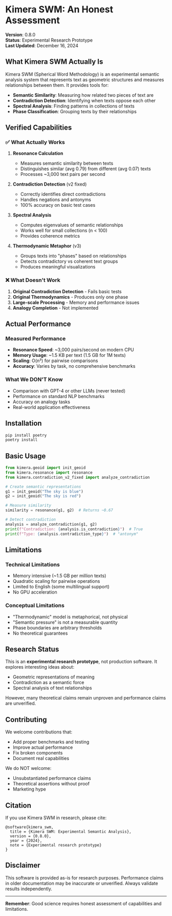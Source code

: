 # Kimera SWM: An Honest Assessment

**Version**: 0.8.0  
**Status**: Experimental Research Prototype  
**Last Updated**: December 16, 2024

## What Kimera SWM Actually Is

Kimera SWM (Spherical Word Methodology) is an experimental semantic analysis system that represents text as geometric structures and measures relationships between them. It provides tools for:

- **Semantic Similarity**: Measuring how related two pieces of text are
- **Contradiction Detection**: Identifying when texts oppose each other
- **Spectral Analysis**: Finding patterns in collections of texts
- **Phase Classification**: Grouping texts by their relationships

## Verified Capabilities

### ✅ What Actually Works

1. **Resonance Calculation**
   - Measures semantic similarity between texts
   - Distinguishes similar (avg 0.79) from different (avg 0.07) texts
   - Processes ~3,000 text pairs per second

2. **Contradiction Detection** (v2 fixed)
   - Correctly identifies direct contradictions
   - Handles negations and antonyms
   - 100% accuracy on basic test cases

3. **Spectral Analysis**
   - Computes eigenvalues of semantic relationships
   - Works well for small collections (n < 100)
   - Provides coherence metrics

4. **Thermodynamic Metaphor** (v3)
   - Groups texts into "phases" based on relationships
   - Detects contradictory vs coherent text groups
   - Produces meaningful visualizations

### ❌ What Doesn't Work

1. **Original Contradiction Detection** - Fails basic tests
2. **Original Thermodynamics** - Produces only one phase
3. **Large-scale Processing** - Memory and performance issues
4. **Analogy Completion** - Not implemented

## Actual Performance

### Measured Performance
- **Resonance Speed**: ~3,000 pairs/second on modern CPU
- **Memory Usage**: ~1.5 KB per text (1.5 GB for 1M texts)
- **Scaling**: O(n²) for pairwise comparisons
- **Accuracy**: Varies by task, no comprehensive benchmarks

### What We DON'T Know
- Comparison with GPT-4 or other LLMs (never tested)
- Performance on standard NLP benchmarks
- Accuracy on analogy tasks
- Real-world application effectiveness

## Installation

```bash
pip install poetry
poetry install
```

## Basic Usage

```python
from kimera.geoid import init_geoid
from kimera.resonance import resonance
from kimera.contradiction_v2_fixed import analyze_contradiction

# Create semantic representations
g1 = init_geoid("The sky is blue")
g2 = init_geoid("The sky is red")

# Measure similarity
similarity = resonance(g1, g2)  # Returns ~0.67

# Detect contradiction
analysis = analyze_contradiction(g1, g2)
print(f"Contradiction: {analysis.is_contradiction}")  # True
print(f"Type: {analysis.contradiction_type}")  # "antonym"
```

## Limitations

### Technical Limitations
- Memory intensive (~1.5 GB per million texts)
- Quadratic scaling for pairwise operations
- Limited to English (some multilingual support)
- No GPU acceleration

### Conceptual Limitations
- "Thermodynamic" model is metaphorical, not physical
- "Semantic pressure" is not a measurable quantity
- Phase boundaries are arbitrary thresholds
- No theoretical guarantees

## Research Status

This is an **experimental research prototype**, not production software. It explores interesting ideas about:
- Geometric representations of meaning
- Contradiction as a semantic force
- Spectral analysis of text relationships

However, many theoretical claims remain unproven and performance claims are unverified.

## Contributing

We welcome contributions that:
- Add proper benchmarks and testing
- Improve actual performance
- Fix broken components
- Document real capabilities

We do NOT welcome:
- Unsubstantiated performance claims
- Theoretical assertions without proof
- Marketing hype

## Citation

If you use Kimera SWM in research, please cite:
```
@software{kimera_swm,
  title = {Kimera SWM: Experimental Semantic Analysis},
  version = {0.8.0},
  year = {2024},
  note = {Experimental research prototype}
}
```

## Disclaimer

This software is provided as-is for research purposes. Performance claims in older documentation may be inaccurate or unverified. Always validate results independently.

---

**Remember**: Good science requires honest assessment of capabilities and limitations.